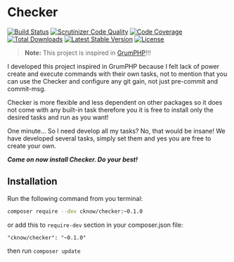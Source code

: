 # Checker

[![Build Status](https://img.shields.io/travis/cknow/checker.svg)](https://travis-ci.org/cknow/checker)
[![Scrutinizer Code Quality](https://img.shields.io/scrutinizer/g/cknow/checker.png)](https://scrutinizer-ci.com/g/cknow/checker)
[![Code Coverage](https://img.shields.io/scrutinizer/coverage/g/cknow/checker.png)](https://scrutinizer-ci.com/g/cknow/checker)
[![Total Downloads](https://img.shields.io/packagist/dt/cknow/checker.svg)](https://packagist.org/packages/cknow/checker)
[![Latest Stable Version](https://img.shields.io/packagist/v/cknow/checker.svg)](https://packagist.org/packages/cknow/checker)
[![License](https://img.shields.io/packagist/l/cknow/checker.svg)](https://packagist.org/packages/cknow/checker)

> **Note:** This project is inspired in [GrumPHP](https://github.com./phpro/grumphp)!!!

I developed this project inspired in GrumPHP because I felt lack of power create and execute commands with their own tasks, not to mention that you can use the Checker and configure any git gain, not just pre-commit and commit-msg.

Checker is more flexible and less dependent on other packages so it does not come with any built-in task therefore you it is free to install only the desired tasks and run as you want!

One minute...
So I need develop all my tasks?
No, that would be insane! We have developed several tasks, simply set them and yes you are free to create your own.

_**Come on now install Checker. Do your best!**_

## Installation

Run the following command from you terminal:

```bash
composer require --dev cknow/checker:~0.1.0
```

or add this to ```require-dev``` section in your composer.json file:

```
"cknow/checker": "~0.1.0"
```

then run ```composer update```
